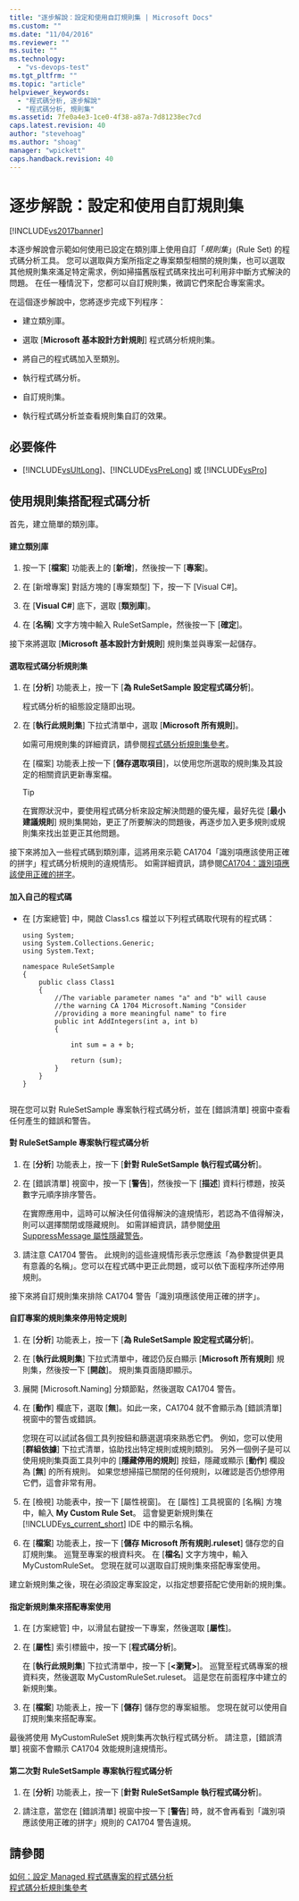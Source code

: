 ```yaml
---
title: "逐步解說：設定和使用自訂規則集 | Microsoft Docs"
ms.custom: ""
ms.date: "11/04/2016"
ms.reviewer: ""
ms.suite: ""
ms.technology: 
  - "vs-devops-test"
ms.tgt_pltfrm: ""
ms.topic: "article"
helpviewer_keywords: 
  - "程式碼分析, 逐步解說"
  - "程式碼分析, 規則集"
ms.assetid: 7fe0a4e3-1ce0-4f38-a87a-7d81238ec7cd
caps.latest.revision: 40
author: "stevehoag"
ms.author: "shoag"
manager: "wpickett"
caps.handback.revision: 40
---
```

# 逐步解說：設定和使用自訂規則集
[!INCLUDE[vs2017banner](../code-quality/includes/vs2017banner.md)]

本逐步解說會示範如何使用已設定在類別庫上使用自訂「*規則集*」\(Rule Set\) 的程式碼分析工具。  您可以選取與方案所指定之專案類型相關的規則集，也可以選取其他規則集來滿足特定需求，例如掃描舊版程式碼來找出可利用非中斷方式解決的問題。  在任一種情況下，您都可以自訂規則集，微調它們來配合專案需求。  
  
 在這個逐步解說中，您將逐步完成下列程序：  
  
-   建立類別庫。  
  
-   選取 \[**Microsoft 基本設計方針規則**\] 程式碼分析規則集。  
  
-   將自己的程式碼加入至類別。  
  
-   執行程式碼分析。  
  
-   自訂規則集。  
  
-   執行程式碼分析並查看規則集自訂的效果。  
  
## 必要條件  
  
-   [!INCLUDE[vsUltLong](../code-quality/includes/vsultlong_md.md)]、[!INCLUDE[vsPreLong](../code-quality/includes/vsprelong_md.md)] 或 [!INCLUDE[vsPro](../code-quality/includes/vspro_md.md)]  
  
## 使用規則集搭配程式碼分析  
 首先，建立簡單的類別庫。  
  
#### 建立類別庫  
  
1.  按一下 \[**檔案**\] 功能表上的 \[**新增**\]，然後按一下 \[**專案**\]。  
  
2.  在 \[新增專案\] 對話方塊的 \[專案類型\] 下，按一下 \[Visual C\#\]。  
  
3.  在 \[**Visual C\#**\] 底下，選取 \[**類別庫**\]。  
  
4.  在 \[**名稱**\] 文字方塊中輸入 RuleSetSample，然後按一下 \[**確定**\]。  
  
 接下來將選取 \[**Microsoft 基本設計方針規則**\] 規則集並與專案一起儲存。  
  
#### 選取程式碼分析規則集  
  
1.  在 \[**分析**\] 功能表上，按一下 \[**為 RuleSetSample 設定程式碼分析**\]。  
  
     程式碼分析的組態設定隨即出現。  
  
2.  在 \[**執行此規則集**\] 下拉式清單中，選取 \[**Microsoft 所有規則**\]。  
  
     如需可用規則集的詳細資訊，請參閱[程式碼分析規則集參考](../code-quality/code-analysis-rule-set-reference.md)。  
  
     在 \[檔案\] 功能表上按一下 \[**儲存選取項目**\]，以使用您所選取的規則集及其設定的相關資訊更新專案檔。  
  
    > [!TIP]
    >  在實際狀況中，要使用程式碼分析來設定解決問題的優先權，最好先從 \[**最小建議規則**\] 規則集開始，更正了所要解決的問題後，再逐步加入更多規則或規則集來找出並更正其他問題。  
  
 接下來將加入一些程式碼到類別庫，這將用來示範 CA1704「識別項應該使用正確的拼字」程式碼分析規則的違規情形。  如需詳細資訊，請參閱[CA1704：識別項應該使用正確的拼字](../code-quality/ca1704-identifiers-should-be-spelled-correctly.md)。  
  
#### 加入自己的程式碼  
  
-   在 \[方案總管\] 中，開啟 Class1.cs 檔並以下列程式碼取代現有的程式碼：  
  
    ```  
    using System;  
    using System.Collections.Generic;  
    using System.Text;  
  
    namespace RuleSetSample  
    {  
        public class Class1  
        {  
            //The variable parameter names "a" and "b" will cause  
            //the warning CA 1704 Microsoft.Naming "Consider   
            //providing a more meaningful name" to fire  
            public int AddIntegers(int a, int b)  
            {  
  
                int sum = a + b;  
  
                return (sum);  
            }  
        }  
    }  
  
    ```  
  
 現在您可以對 RuleSetSample 專案執行程式碼分析，並在 \[錯誤清單\] 視窗中查看任何產生的錯誤和警告。  
  
#### 對 RuleSetSample 專案執行程式碼分析  
  
1.  在 \[**分析**\] 功能表上，按一下 \[**針對 RuleSetSample 執行程式碼分析**\]。  
  
2.  在 \[錯誤清單\] 視窗中，按一下 \[**警告**\]，然後按一下 \[**描述**\] 資料行標題，按英數字元順序排序警告。  
  
     在實際應用中，這時可以解決任何值得解決的違規情形，若認為不值得解決，則可以選擇關閉或隱藏規則。  如需詳細資訊，請參閱[使用 SuppressMessage 屬性隱藏警告](../code-quality/suppress-warnings-by-using-the-suppressmessage-attribute.md)。  
  
3.  請注意 CA1704 警告。  此規則的這些違規情形表示您應該「為參數提供更具有意義的名稱」。您可以在程式碼中更正此問題，或可以依下面程序所述停用規則。  
  
 接下來將自訂規則集來排除 CA1704 警告「識別項應該使用正確的拼字」。  
  
#### 自訂專案的規則集來停用特定規則  
  
1.  在 \[**分析**\] 功能表上，按一下 \[**為 RuleSetSample 設定程式碼分析**\]。  
  
2.  在 \[**執行此規則集**\] 下拉式清單中，確認仍反白顯示 \[**Microsoft 所有規則**\] 規則集，然後按一下 \[**開啟**\]。  規則集頁面隨即顯示。  
  
3.  展開 \[Microsoft.Naming\] 分類節點，然後選取 CA1704 警告。  
  
4.  在 \[**動作**\] 欄底下，選取 \[**無**\]。如此一來，CA1704 就不會顯示為 \[錯誤清單\] 視窗中的警告或錯誤。  
  
     您現在可以試試各個工具列按鈕和篩選選項來熟悉它們。  例如，您可以使用 \[**群組依據**\] 下拉式清單，協助找出特定規則或規則類別。  另外一個例子是可以使用規則集頁面工具列中的 \[**隱藏停用的規則**\] 按鈕，隱藏或顯示 \[**動作**\] 欄設為 \[**無**\] 的所有規則。  如果您想掃描已關閉的任何規則，以確認是否仍想停用它們，這會非常有用。  
  
5.  在 \[檢視\] 功能表中，按一下 \[屬性視窗\]。  在 \[屬性\] 工具視窗的 \[名稱\] 方塊中，輸入 **My Custom Rule Set**。  這會變更新規則集在 [!INCLUDE[vs_current_short](../code-quality/includes/vs_current_short_md.md)] IDE 中的顯示名稱。  
  
6.  在 \[**檔案**\] 功能表上，按一下 \[**儲存 Microsoft 所有規則.ruleset**\] 儲存您的自訂規則集。  巡覽至專案的根資料夾。  在 \[**檔名**\] 文字方塊中，輸入 MyCustomRuleSet。  您現在就可以選取自訂規則集來搭配專案使用。  
  
 建立新規則集之後，現在必須設定專案設定，以指定想要搭配它使用新的規則集。  
  
#### 指定新規則集來搭配專案使用  
  
1.  在 \[方案總管\] 中，以滑鼠右鍵按一下專案，然後選取 \[**屬性**\]。  
  
2.  在 \[**屬性**\] 索引標籤中，按一下 \[**程式碼分析**\]。  
  
     在 \[**執行此規則集**\] 下拉式清單中，按一下 \[**\<瀏覽\>**\]。  巡覽至程式碼專案的根資料夾，然後選取 MyCustomRuleSet.ruleset。  這是您在前面程序中建立的新規則集。  
  
3.  在 \[**檔案**\] 功能表上，按一下 \[**儲存**\] 儲存您的專案組態。  您現在就可以使用自訂規則集來搭配專案。  
  
 最後將使用 MyCustomRuleSet 規則集再次執行程式碼分析。  請注意，\[錯誤清單\] 視窗不會顯示 CA1704 效能規則違規情形。  
  
#### 第二次對 RuleSetSample 專案執行程式碼分析  
  
1.  在 \[**分析**\] 功能表上，按一下 \[**針對 RuleSetSample 執行程式碼分析**\]。  
  
2.  請注意，當您在 \[錯誤清單\] 視窗中按一下 \[**警告**\] 時，就不會再看到「識別項應該使用正確的拼字」規則的 CA1704 警告違規。  
  
## 請參閱  
 [如何：設定 Managed 程式碼專案的程式碼分析](../code-quality/how-to-configure-code-analysis-for-a-managed-code-project.md)   
 [程式碼分析規則集參考](../code-quality/code-analysis-rule-set-reference.md)